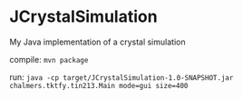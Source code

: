 # JCrystalSimulation
My Java implementation of a crystal simulation

compile:
`mvn package`

run:
`java -cp target/JCrystalSimulation-1.0-SNAPSHOT.jar chalmers.tktfy.tin213.Main mode=gui size=400`
